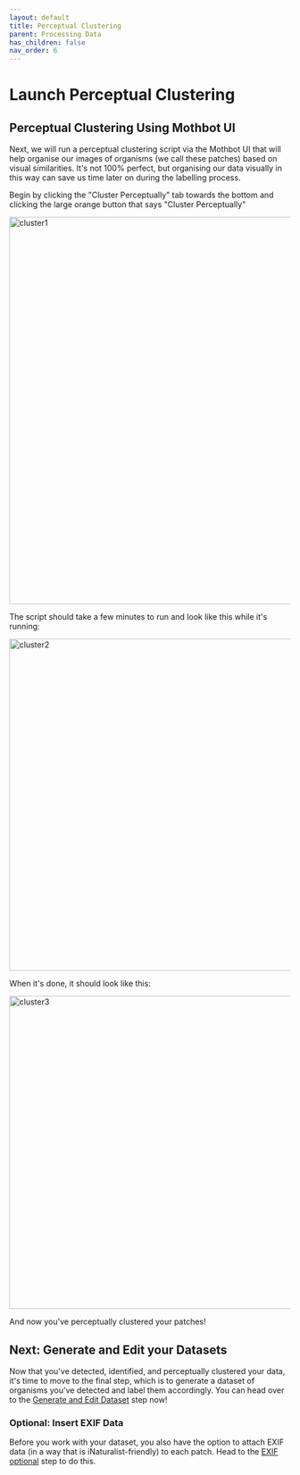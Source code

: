 ```yaml
---
layout: default
title: Perceptual Clustering
parent: Processing Data
has_children: false
nav_order: 6
---
```

# Launch Perceptual Clustering

## Perceptual Clustering Using Mothbot UI

Next, we will run a perceptual clustering script via the Mothbot UI that will help organise our images of organisms (we call these patches) based on visual similarities. It's not 100% perfect, but organising our data visually in this way can save us time later on during the labelling process. 

Begin by clicking the "Cluster Perceptually" tab towards the bottom and clicking the large orange button that says "Cluster Perceptually"

<img width="1320" height="694" alt="cluster1" src="https://github.com/user-attachments/assets/f6fa7b50-fa9c-4d6d-b563-dad7f1be9b54" /><br>

The script should take a few minutes to run and look like this while it's running:

<img width="1255" height="595" alt="cluster2" src="https://github.com/user-attachments/assets/4baaaecb-211e-4d79-bcd6-db7e1ce3b06a" /><br>

When it's done, it should look like this:

<img width="1236" height="561" alt="cluster3" src="https://github.com/user-attachments/assets/40ee6ca6-1fd3-4c90-b2b9-67c2ac5e227b" /><br>

And now you've perceptually clustered your patches!

## Next: Generate and Edit your Datasets

Now that you've detected, identified, and perceptually clustered your data, it's time to move to the final step, which is to generate a dataset of organisms you've detected and label them accordingly. You can head over to the [Generate and Edit Dataset](https://digital-naturalism-laboratories.github.io/Mothbox/docs/processing/databases/) step now!

### Optional: Insert EXIF Data
Before you work with your dataset, you also have the option to attach EXIF data (in a way that is iNaturalist-friendly) to each patch. Head to the [EXIF optional](https://digital-naturalism-laboratories.github.io/Mothbox/docs/processing/insertExif/) step to do this.  

